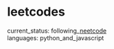 # leetcodes

current_status: following_[neetcode](https://neetcode.io/)  
languages: python_and_javascript
